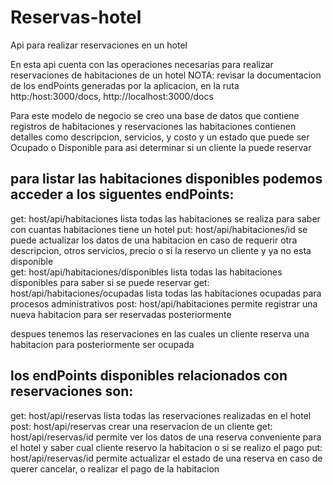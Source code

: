 # Reservas-hotel
Api para realizar reservaciones en un hotel

En esta api cuenta con las operaciones necesarias para realizar reservaciones de habitaciones de un hotel
NOTA: revisar la documentacion de los endPoints generadas por la aplicacion, en la ruta http:/host:3000/docs, http://localhost:3000/docs

Para este modelo de negocio se creo una base de datos que contiene registros de habitaciones y reservaciones
las habitaciones contienen detalles como descripcion, servicios, y costo y un estado que puede ser Ocupado o Disponible
para asi determinar si un cliente la puede reservar

## para listar las habitaciones disponibles podemos acceder a los siguentes endPoints:


get: host/api/habitaciones               lista todas las habitaciones se realiza para saber con cuantas habitaciones tiene  un hotel
put: host/api/habitaciones/id            se puede actualizar los datos de una habitacion en caso de requerir otra descripcion, otros servicios, precio o si la reservo un cliente y ya no esta disponible   
get: host/api/habitaciones/disponibles   lista todas las habitaciones disponibles para saber si se puede reservar
get: host/api/habitaciones/ocupadas      lista todas las habitaciones ocupadas para procesos administrativos
post: host/api/habitaciones              permite registrar una nueva habitacion para ser reservadas posteriormente


despues tenemos las reservaciones en las cuales un cliente reserva una habitacion para posteriormente ser ocupada

## los endPoints disponibles relacionados con reservaciones son:

get: host/api/reservas                  lista todas las reservaciones realizadas en el hotel
post: host/api/reservas                  crear una reservacion de un cliente
get: host/api/reservas/id                 permite ver los datos de una reserva conveniente para el hotel y saber cual cliente reservo la habitacion o si se realizo el pago
put: host/api/reservas/id               permite actualizar el estado de una reserva en caso de querer cancelar, o realizar el pago de la habitacion
